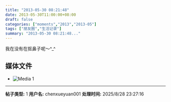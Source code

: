 ```yaml
---
title: "2013-05-30 08:21:48"
date: 2013-05-30T11:00:00+08:00
draft: false
categories: ["moments","2013","2013-05"]
tags: ["朋友圈","生活记录"]
summary: "2013-05-30 08:21:48..."
---
```


我在没有在抠鼻子呢〜^_^

## 媒体文件

- ![Media 1](/Moments/photos/2013-05-30/201305300821480.jpg)

---

**帖子类型:** 1
**用户名:** chenxueyuan001
**处理时间:** 2025/8/28 23:27:16